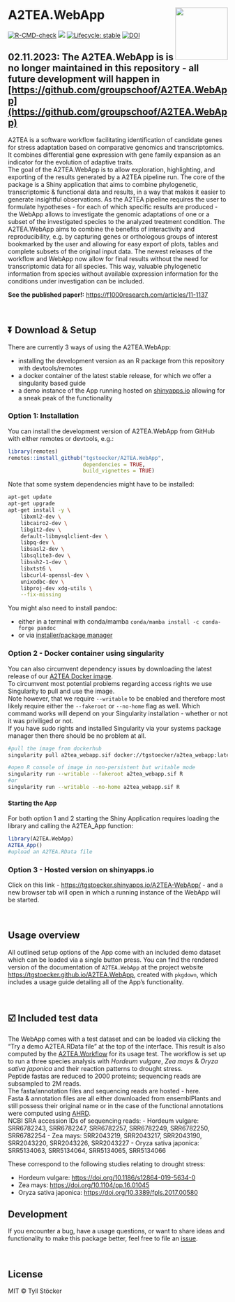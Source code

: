 
<!-- <img src="man/figures/logo.png" align="right" alt="" width="120" /> -->
<!-- README.md is generated from README.Rmd. Please edit that file -->

# A2TEA.WebApp <img src="man/figures/logo.png" align="right" alt="" width="120" />

<!-- badges: start -->

[![R-CMD-check](https://github.com/tgstoecker/A2TEA.WebApp/actions/workflows/R-CMD-check.yaml/badge.svg)](https://github.com/tgstoecker/A2TEA.WebApp/actions/workflows/R-CMD-check.yaml)
[![](https://img.shields.io/github/last-commit/tgstoecker/A2TEA.WebApp.svg)](https://github.com/tgstoecker/A2TEA.WebApp/commits/master)
[![Lifecycle:
stable](https://img.shields.io/badge/lifecycle-stable-brightgreen.svg)](https://www.tidyverse.org/lifecycle/#stable)
[![DOI](https://zenodo.org/badge/525064928.svg)](https://zenodo.org/badge/latestdoi/525064928)

<!-- badges: end -->

## **02.11.2023: The A2TEA.WebApp is is no longer maintained in this repository - all future development will happen in [https://github.com/groupschoof/A2TEA.WebApp](https://github.com/groupschoof/A2TEA.WebApp)**

A2TEA is a software workflow facilitating identification of candidate
genes for stress adaptation based on comparative genomics and
transcriptomics. It combines differential gene expression with gene
family expansion as an indicator for the evolution of adaptive traits.  
The goal of the A2TEA.WebApp is to allow exploration, highlighting, and
exporting of the results generated by a A2TEA pipeline run. The core of
the package is a Shiny application that aims to combine phylogenetic,
transcriptomic & functional data and results, in a way that makes it
easier to generate insightful observations. As the A2TEA pipeline
requires the user to formulate hypotheses - for each of which specific
results are produced - the WebApp allows to investigate the genomic
adaptations of one or a subset of the investigated species to the
analyzed treatment condition. The A2TEA.WebApp aims to combine the
benefits of interactivity and reproducibility, e.g. by capturing genes
or orthologous groups of interest bookmarked by the user and allowing
for easy export of plots, tables and complete subsets of the original
input data. The newest releases of the workflow and WebApp now allow for
final results without the need for transcriptomic data for all species.
This way, valuable phylogenetic information from species without
available expression information for the conditions under investigation
can be included.

**See the published paper!:**
<https://f1000research.com/articles/11-1137>

<br>

## :arrow_double_down: Download & Setup

There are currently 3 ways of using the A2TEA.WebApp:  
- installing the development version as an R package from this
repository with devtools/remotes  
- a docker container of the latest stable release, for which we offer a
singularity based guide  
- a demo instance of the App running hosted on
[shinyapps.io](https://www.shinyapps.io/) allowing for a sneak peak of
the functionality

### Option 1: Installation

You can install the development version of A2TEA.WebApp from GitHub with
either remotes or devtools, e.g.:

``` r
library(remotes)
remotes::install_github("tgstoecker/A2TEA.WebApp", 
                        dependencies = TRUE, 
                        build_vignettes = TRUE)
```

Note that some system dependencies might have to be installed:

``` bash
apt-get update
apt-get upgrade
apt-get install -y \
    libxml2-dev \
    libcairo2-dev \
    libgit2-dev \
    default-libmysqlclient-dev \
    libpq-dev \
    libsasl2-dev \
    libsqlite3-dev \
    libssh2-1-dev \
    libxtst6 \
    libcurl4-openssl-dev \
    unixodbc-dev \
    libproj-dev xdg-utils \
    --fix-missing
```

You might also need to install pandoc:  
- either in a terminal with conda/mamba
`conda/mamba install -c conda-forge pandoc`  
- or via [installer/package manager](https://pandoc.org/installing.html)

### Option 2 - Docker container using singularity

You can also circumvent dependency issues by downloading the latest
release of our [A2TEA Docker
image](https://hub.docker.com/repository/docker/tgstoecker/a2tea_webapp).  
To circumvent most potential problems regarding access rights we use
Singularity to pull and use the image.  
Note however, that we require `--writable` to be enabled and therefore
most likely require either the `--fakeroot` or `--no-home` flag as well.
Which command works will depend on your Singularity installation -
whether or not it was priviliged or not.  
If you have sudo rights and installed Singularity via your systems
package manager then there should be no problem at all.

``` bash
#pull the image from dockerhub
singularity pull a2tea_webapp.sif docker://tgstoecker/a2tea_webapp:latest

#open R console of image in non-persistent but writable mode
singularity run --writable --fakeroot a2tea_webapp.sif R
#or
singularity run --writable --no-home a2tea_webapp.sif R
```

#### Starting the App

For both option 1 and 2 starting the Shiny Application requires loading
the library and calling the A2TEA_App function:

``` r
library(A2TEA.WebApp)
A2TEA_App()
#upload an A2TEA.RData file
```

### Option 3 - Hosted version on shinyapps.io

Click on this link - <https://tgstoecker.shinyapps.io/A2TEA-WebApp/> -
and a new browser tab will open in which a running instance of the
WebApp will be started.

<br>

## Usage overview

All outlined setup options of the App come with an included demo dataset
which can be loaded via a single button press. You can find the rendered
version of the documentation of `A2TEA.WebApp` at the project website
<https://tgstoecker.github.io/A2TEA.WebApp>, created with `pkgdown`,
which includes a usage guide detailing all of the App’s functionality.

<br>

## :ballot_box_with_check: Included test data

The WebApp comes with a test dataset and can be loaded via clicking the
“Try a demo A2TEA.RData file” at the top of the interface. This result
is also computed by the
[A2TEA.Workflow](https://github.com/tgstoecker/A2TEA.Workflow) for its
usage test. The workflow is set up to run a three species analysis with
*Hordeum vulgare*, *Zea mays* & *Oryza sativa japonica* and their
reaction patterns to drought stress.  
Peptide fastas are reduced to 2000 proteins; sequencing reads are
subsampled to 2M reads.  
The fasta/annotation files and sequencing reads are hosted - here.  
Fasta & annotation files are all either downloaded from ensemblPlants
and still possess their original name or in the case of the functional
annotations were computed using
[AHRD](https://github.com/groupschoof/AHRD).  
NCBI SRA accession IDs of sequencing reads: - Hordeum vulgare:
SRR6782243, SRR6782247, SRR6782257, SRR6782249, SRR6782250, SRR6782254 -
Zea mays: SRR2043219, SRR2043217, SRR2043190, SRR2043220, SRR2043226,
SRR2043227 - Oryza sativa japonica: SRR5134063, SRR5134064, SRR5134065,
SRR5134066

These correspond to the following studies relating to drought stress:  
- Hordeum vulgare: <https://doi.org/10.1186/s12864-019-5634-0>  
- Zea mays: <https://doi.org/10.1104/pp.16.01045>  
- Oryza sativa japonica: <https://doi.org/10.3389/fpls.2017.00580>

## Development

If you encounter a bug, have a usage questions, or want to share ideas
and functionality to make this package better, feel free to file an
[issue](https://github.com/tgstoecker/A2TEA.WebApp/issues).

<br>

## License

MIT © Tyll Stöcker
